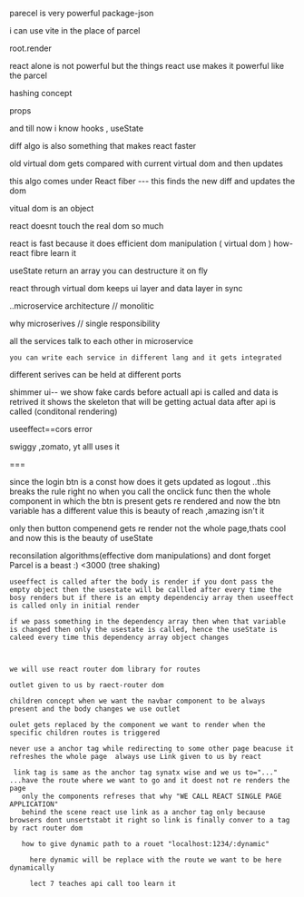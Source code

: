 parecel is very powerful
package-json

i can use vite in the place of parcel

root.render

react alone is not powerful but the things react use makes it powerful like the parcel

hashing concept

props

and till now i know hooks , useState  

diff algo is also something that makes react faster

old virtual dom gets compared with current virtual dom and then updates

this algo comes under React fiber --- this finds the new diff and updates the dom


vitual dom is an object

react doesnt touch the real dom so much

react is fast because it does efficient dom manipulation ( virtual dom ) how-react fibre learn it

useState return an array you can destructure it on fly

react through virtual dom keeps ui layer and data layer in sync 


..microservice architecture // monolitic

why microserives  // single responsibility 

   all the services talk to each other in microservice 

    you can write each service in different lang and it gets integrated

different serives can be held at different ports


shimmer ui-- we show fake cards before actuall api is called and data is retrived
it shows the skeleton that will be getting actual data after api is called   (conditonal rendering)

  useeffect==cors error

swiggy ,zomato, yt alll uses it

===

since the login btn is a const how does it gets updated as logout ..this breaks the rule right no when you call the onclick func then the whole component in which the btn is present gets re rendered and now the btn variable has a different value this is beauty of reach ,amazing isn't it

only then button compenend gets re render not the whole page,thats cool and now this is the beauty of useState


  reconsilation algorithms(effective dom manipulations)
    and dont forget Parcel is a beast :) <3000 (tree shaking)

    useeffect is called after the body is render if you dont pass the empty object then the usestate will be callled after every time the bosy renders but if there is an empty dependenciy array then useeffect is called only in initial render

    if we pass something in the dependency array then when that variable is changed then only the usestate is called, hence the useState is caleed every time this dependency array object changes



    we will use react router dom library for routes

    outlet given to us by raect-router dom

    children concept when we want the navbar component to be always present and the body changes we use outlet

    oulet gets replaced by the component we want to render when the specific children routes is triggered

    never use a anchor tag while redirecting to some other page beacuse it refreshes the whole page  always use Link given to us by react

     link tag is same as the anchor tag synatx wise and we us to="..."  ...have the route where we want to go and it doest not re renders the page
       only the components refreses that why "WE CALL REACT SINGLE PAGE APPLICATION"
       behind the scene react use link as a anchor tag only because browsers dont unsertstabt it right so link is finally conver to a tag by ract router dom

       how to give dynamic path to a rouet "localhost:1234/:dynamic"

         here dynamic will be replace with the route we want to be here dynamically

         lect 7 teaches api call too learn it 





